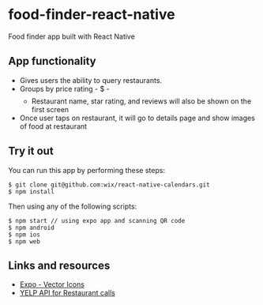 # food-finder-react-native

Food finder app built with React Native

## App functionality

- Gives users the ability to query restaurants.
- Groups by price rating - $ - $$$$
  - Restaurant name, star rating, and reviews will also be shown on the first screen
- Once user taps on restaurant, it will go to details page and show images of food at restaurant

## Try it out

You can run this app by performing these steps:

```
$ git clone git@github.com:wix/react-native-calendars.git
$ npm install
```

Then using any of the following scripts:

```
$ npm start // using expo app and scanning QR code
$ npm android
$ npm ios
$ npm web
```

## Links and resources

- [Expo - Vector Icons](https://icons.expo.fyi/)
- [YELP API for Restaurant calls](https://www.yelp.com/developers/documentation/v3/business_search)
